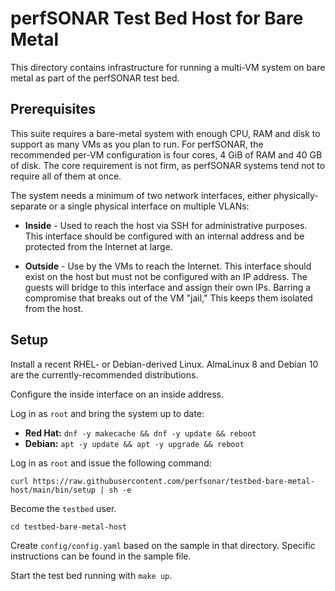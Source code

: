 # perfSONAR Test Bed Host for Bare Metal

This directory contains infrastructure for running a multi-VM system
on bare metal as part of the perfSONAR test bed.


## Prerequisites

This suite requires a bare-metal system with enough CPU, RAM and disk
to support as many VMs as you plan to run.  For perfSONAR, the
recommended per-VM configuration is four cores, 4 GiB of RAM and 40 GB
of disk.  The core requirement is not firm, as perfSONAR systems tend
not to require all of them at once.

The system needs a minimum of two network interfaces, either
physically-separate or a single physical interface on multiple VLANs:

 * **Inside** - Used to reach the host via SSH for administrative
   purposes.  This interface should be configured with an internal
   address and be protected from the Internet at large.

 * **Outside** - Use by the VMs to reach the Internet.  This interface
   should exist on the host but must not be configured with an IP
   address.  The guests will bridge to this interface and assign their
   own IPs.  Barring a compromise that breaks out of the VM "jail,"
   This keeps them isolated from the host.


## Setup

Install a recent RHEL- or Debian-derived Linux.  AlmaLinux 8 and
Debian 10 are the currently-recommended distributions.

Configure the inside interface on an inside address.

Log in as `root` and bring the system up to date:
 * **Red Hat:** `dnf -y makecache && dnf -y update && reboot`
 * **Debian:** `apt -y update && apt -y upgrade && reboot`

Log in as `root` and issue the following command:
```
curl https://raw.githubusercontent.com/perfsonar/testbed-bare-metal-host/main/bin/setup | sh -e
```

Become the `testbed` user.

`cd testbed-bare-metal-host`

Create `config/config.yaml` based on the sample in that directory.
Specific instructions can be found in the sample file.

Start the test bed running with `make up`.
